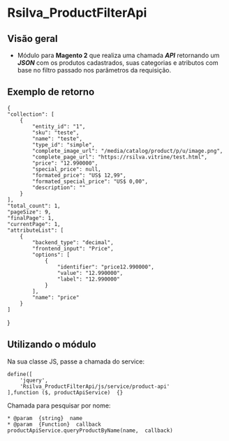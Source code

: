 # Rsilva_ProductFilterApi

## Visão geral
 - Módulo para **Magento 2** que realiza uma chamada ***API*** retornando um ***JSON*** com os
   produtos cadastrados, suas categorias e atributos com base no filtro
   passado nos parâmetros da requisição.

## Exemplo de retorno

    {
    "collection": [
        {
            "entity_id": "1",
            "sku": "teste",
            "name": "teste",
            "type_id": "simple",
            "complete_image_url": "/media/catalog/product/p/u/image.png",
            "complete_page_url": "https://rsilva.vitrine/test.html",
            "price": "12.990000",
            "special_price": null,
            "formated_price": "US$ 12,99",
            "formated_special_price": "US$ 0,00",
            "description": ""
        }
    ],
    "total_count": 1,
    "pageSize": 9,
    "finalPage": 1,
    "currentPage": 1,
    "attributeList": [
        {
            "backend_type": "decimal",
            "frontend_input": "Price",
            "options": [
                {
                    "identifier": "price12.990000",
                    "value": "12.990000",
                    "label": "12.990000"
                }
            ],
            "name": "price"
        }
    ]
}

## Utilizando o módulo

Na sua classe JS, passe a chamada do service:

    define([
	    'jquery',
	    'Rsilva_ProductFilterApi/js/service/product-api'
	],function ($, productApiService)  {}

Chamada para pesquisar por nome:
    
    * @param  {string}  name
    * @param  {Function}  callback
    productApiService.queryProductByName(name,  callback)

